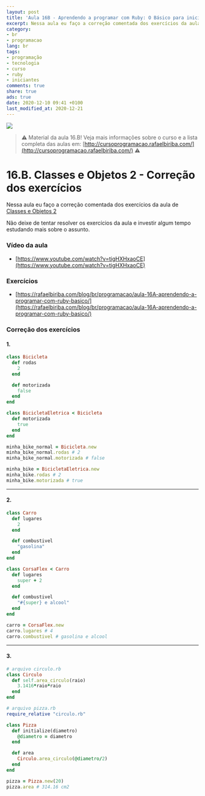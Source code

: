 ```yaml
---
layout: post
title: 'Aula 16B - Aprendendo a programar com Ruby: O Básico para iniciantes'
excerpt: Nessa aula eu faço a correção comentada dos exercícios da aula de Classes e Objetos 2(16.A). Este é o material da aula 16B do curso aprendendo a programar com ruby, o básico para iniciantes. Nunca é tarde para começar a programar! Eu criei um curso gratuito, fácil e didático voltado para iniciantes. Confira mais informações aqui nessa publicação.
category:
- br
- programacao
lang: br
tags:
- programação
- tecnologia
- curso
- ruby
- iniciantes
comments: true
share: true
ads: true
date: 2020-12-10 09:41 +0100
last_modified_at: 2020-12-21
---
```

![](/blog/images/curso_ruby_basico/banner-curso-ruby-16B.jpg)

> :warning: Material da aula 16.B! Veja mais informações sobre o curso e a lista completa das aulas em: [http://cursoprogramacao.rafaelbiriba.com/](http://cursoprogramacao.rafaelbiriba.com/) :warning:

# 16.B. Classes e Objetos 2 - Correção dos exercícios

Nessa aula eu faço a correção comentada dos exercícios da aula de [Classes e Objetos 2](https://rafaelbiriba.com/blog/br/programacao/aula-16A-aprendendo-a-programar-com-ruby-basico/)

Não deixe de tentar resolver os exercícios da aula e investir algum tempo estudando mais sobre o assunto.

### Vídeo da aula

- [https://www.youtube.com/watch?v=tigHXHxaoCE](https://www.youtube.com/watch?v=tigHXHxaoCE)

### Exercícios

- [https://rafaelbiriba.com/blog/br/programacao/aula-16A-aprendendo-a-programar-com-ruby-basico/](https://rafaelbiriba.com/blog/br/programacao/aula-16A-aprendendo-a-programar-com-ruby-basico/)

### Correção dos exercícios

#### 1.

```ruby
class Bicicleta
  def rodas
    2
  end

  def motorizada
    false
  end
end

class BicicletaEletrica < Bicicleta
  def motorizada
    true
  end
end

minha_bike_normal = Bicicleta.new
minha_bike_normal.rodas # 2
minha_bike_normal.motorizada # false

minha_bike = BicicletaEletrica.new
minha_bike.rodas # 2
minha_bike.motorizada # true
```

---

#### 2.

```ruby
class Carro
  def lugares
    2
  end

  def combustivel
    "gasolina"
  end
end

class CorsaFlex < Carro
  def lugares
    super + 2
  end

  def combustivel
    "#{super} e alcool"
  end
end

carro = CorsaFlex.new
carro.lugares # 4
carro.combustivel # gasolina e alcool
```

---

#### 3.

```ruby
# arquivo circulo.rb
class Circulo
  def self.area_circulo(raio)
    3.1416*raio*raio
  end
end
```

```ruby
# arquivo pizza.rb
require_relative "circulo.rb"

class Pizza
  def initialize(diametro)
    @diametro = diametro
  end

  def area
    Circulo.area_circulo(@diametro/2)
  end
end

pizza = Pizza.new(20)
pizza.area # 314.16 cm2
```
